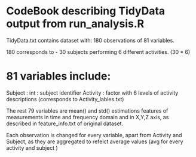 CodeBook describing TidyData output from run_analysis.R
=======================================================
TidyData.txt contains dataset with:
180 observations of 81 variables.

180 corresponds to - 30 subjects performing 6 different activities. (30 * 6)

81 variables include:
=====================
Subject : int : subject identifier
Activity : factor with 6 levels of activity descriptions (corresponds to Activity_lables.txt)

The rest 79 variables are mean() and std() estimations features of measurements in time and frequency domain and in  X,Y,Z axis, as described in feature_info.txt of original dataset.

Each observation is changed for every variable, apart from Activity and Subject, as they are aggregated to refelct average values  (avg for every activity and subject )





